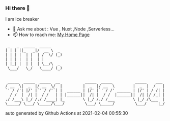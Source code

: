 ### Hi there 👋

I am ice breaker

- 💬 Ask me about : Vue , Nuxt ,Node ,Serverless...
- 📫 How to reach me: [My Home Page](https://icebreaker.top/)

```
 _   _  _____  _____     
| | | ||_   _|/  __ \  _ 
| | | |  | |  | /  \/ (_)
| | | |  | |  | |        
| |_| |  | |  | \__/\  _ 
 \___/   \_/   \____/ (_)
                         
                         
 _____  _____  _____  __           _____  _____          _____    ___ 
/ __  \|  _  |/ __  \/  |         |  _  |/ __  \        |  _  |  /   |
`' / /'| |/' |`' / /'`| |  ______ | |/' |`' / /' ______ | |/' | / /| |
  / /  |  /| |  / /   | | |______||  /| |  / /  |______||  /| |/ /_| |
./ /___\ |_/ /./ /____| |_        \ |_/ /./ /___        \ |_/ /\___  |
\_____/ \___/ \_____/\___/         \___/ \_____/         \___/     |_/
```

auto generated by Github Actions at 2021-02-04 00:55:30
